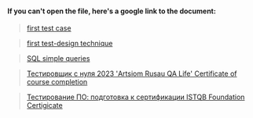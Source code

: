 #### If you can't open the file, here's a google link to the document:

> [first test case](https://docs.google.com/spreadsheets/d/10X1w86rH2IJY30Owdhb396ZlCF0DTGm2HSCi-wIZ-hY/edit?usp=sharing)

> [first test-design technique](https://docs.google.com/spreadsheets/d/1SwI94H9gOd_qvBKGC0yZRsMOMvckxt8Y-ZHoXm_9rQo/edit?usp=sharing)

> [SQL simple queries](https://docs.google.com/spreadsheets/d/1FM6RtTbdem-Amj9qVgsWF1ao_M_wNdlgAfpR6eunSJk/edit?usp=sharing)

> [Тестировщик с нуля 2023 'Artsiom Rusau QA Life' Certificate of course completion](https://drive.google.com/file/d/1nw5V8X900npXvNCzuR6N4ObOCon64Lyz/view?usp=share_link)

>[Тестирование ПО: подготовка к сертификации ISTQB Foundation Certigicate](https://drive.google.com/file/d/1PJgPYkFJVYhxRBu9b-F_6v246Trm3nVY/view?usp=share_link)

